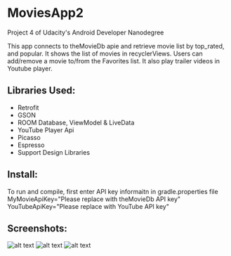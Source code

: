 # MoviesApp2
Project 4 of Udacity's Android Developer Nanodegree

This app connects to theMovieDb apie and retrieve movie list by top_rated, 
and popular.  It shows the list of movies in recyclerViews.  Users can add/remove 
a movie to/from the Favorites list.  It also play trailer videos in Youtube player.

## Libraries Used:
* Retrofit
* GSON
* ROOM Database, ViewModel & LiveData
* YouTube Player Api
* Picasso
* Espresso
* Support Design Libraries


## Install:
To run and compile, first enter API key informaitn in gradle.properties file
MyMovieApiKey="Please replace with theMovieDb API key"
YouTubeApiKey="Please replace with YouTube API key"

## Screenshots:
![alt text](https://github.com/go8minMile/MoviesApp2/blob/master/MoviesApp2List.png)
![alt text](https://github.com/go8minMile/MoviesApp2/blob/master/MoviesApp2Detail.png)
![alt text](https://github.com/go8minMile/MoviesApp2/blob/master/MoviesApp2Favorites.png)

